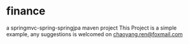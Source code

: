 # finance
a springmvc-spring-springjpa  maven project
This Project is a simple example, any suggestions is welcomed on chaoyang.ren@foxmail.com
